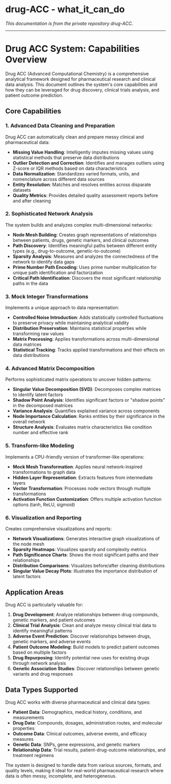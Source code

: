 # drug-ACC - what_it_can_do

*This documentation is from the private repository drug-ACC.*

---

# Drug ACC System: Capabilities Overview

Drug ACC (Advanced Computational Chemistry) is a comprehensive analytical framework designed for pharmaceutical research and clinical data analysis. This document outlines the system's core capabilities and how they can be leveraged for drug discovery, clinical trials analysis, and patient outcome prediction.

## Core Capabilities

### 1. Advanced Data Cleaning and Preparation

Drug ACC can automatically clean and prepare messy clinical and pharmaceutical data:

- **Missing Value Handling**: Intelligently imputes missing values using statistical methods that preserve data distributions
- **Outlier Detection and Correction**: Identifies and manages outliers using Z-score or IQR methods based on data characteristics
- **Data Normalization**: Standardizes varied formats, units, and nomenclature across different data sources
- **Entity Resolution**: Matches and resolves entities across disparate datasets
- **Quality Metrics**: Provides detailed quality assessment reports before and after cleaning

### 2. Sophisticated Network Analysis

The system builds and analyzes complex multi-dimensional networks:

- **Node Mesh Building**: Creates graph representations of relationships between patients, drugs, genetic markers, and clinical outcomes
- **Path Discovery**: Identifies meaningful paths between different entity types (e.g., drug-to-outcome, genetic-to-outcome)
- **Sparsity Analysis**: Measures and analyzes the connectedness of the network to identify data gaps
- **Prime Number Path Encoding**: Uses prime number multiplication for unique path identification and factorization
- **Critical Path Identification**: Discovers the most significant relationship paths in the data

### 3. Mock Integer Transformations

Implements a unique approach to data representation:

- **Controlled Noise Introduction**: Adds statistically controlled fluctuations to preserve privacy while maintaining analytical validity
- **Distribution Preservation**: Maintains statistical properties while transforming raw values
- **Matrix Processing**: Applies transformations across multi-dimensional data matrices
- **Statistical Tracking**: Tracks applied transformations and their effects on data distributions

### 4. Advanced Matrix Decomposition

Performs sophisticated matrix operations to uncover hidden patterns:

- **Singular Value Decomposition (SVD)**: Decomposes complex matrices to identify latent factors
- **Shadow Point Analysis**: Identifies significant factors or "shadow points" in the decomposed matrices
- **Variance Analysis**: Quantifies explained variance across components
- **Node Importance Calculation**: Ranks entities by their significance in the overall network
- **Structure Analysis**: Evaluates matrix characteristics like condition number and effective rank

### 5. Transform-like Modeling

Implements a CPU-friendly version of transformer-like operations:

- **Mock Mesh Transformation**: Applies neural network-inspired transformations to graph data
- **Hidden Layer Representation**: Extracts features from intermediate layers
- **Vector Transformation**: Processes node vectors through multiple transformations
- **Activation Function Customization**: Offers multiple activation function options (tanh, ReLU, sigmoid)

### 6. Visualization and Reporting

Creates comprehensive visualizations and reports:

- **Network Visualizations**: Generates interactive graph visualizations of the node mesh
- **Sparsity Heatmaps**: Visualizes sparsity and complexity metrics
- **Path Significance Charts**: Shows the most significant paths and their relationships
- **Distribution Comparisons**: Visualizes before/after cleaning distributions
- **Singular Value Decay Plots**: Illustrates the importance distribution of latent factors

## Application Areas

Drug ACC is particularly valuable for:

1. **Drug Development**: Analyze relationships between drug compounds, genetic markers, and patient outcomes
2. **Clinical Trial Analysis**: Clean and analyze messy clinical trial data to identify meaningful patterns
3. **Adverse Event Prediction**: Discover relationships between drugs, genetic markers, and adverse events
4. **Patient Outcome Modeling**: Build models to predict patient outcomes based on multiple factors
5. **Drug Repurposing**: Identify potential new uses for existing drugs through network analysis
6. **Genetic Association Studies**: Discover relationships between genetic variants and drug responses

## Data Types Supported

Drug ACC works with diverse pharmaceutical and clinical data types:

- **Patient Data**: Demographics, medical history, conditions, and measurements
- **Drug Data**: Compounds, dosages, administration routes, and molecular properties
- **Outcome Data**: Clinical outcomes, adverse events, and efficacy measures
- **Genetic Data**: SNPs, gene expressions, and genetic markers
- **Relationship Data**: Trial results, patient-drug-outcome relationships, and treatment regimens

The system is designed to handle data from various sources, formats, and quality levels, making it ideal for real-world pharmaceutical research where data is often messy, incomplete, and heterogeneous.
